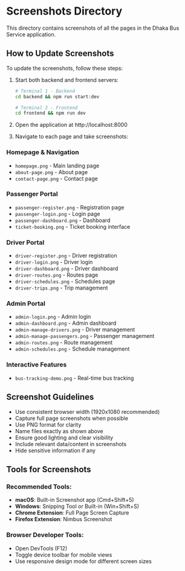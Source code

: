 # Screenshots Directory

This directory contains screenshots of all the pages in the Dhaka Bus Service application.

## How to Update Screenshots

To update the screenshots, follow these steps:

1. Start both backend and frontend servers:
   ```bash
   # Terminal 1 - Backend
   cd backend && npm run start:dev
   
   # Terminal 2 - Frontend  
   cd frontend && npm run dev
   ```

2. Open the application at http://localhost:8000

3. Navigate to each page and take screenshots:

### Homepage & Navigation
- `homepage.png` - Main landing page
- `about-page.png` - About page
- `contact-page.png` - Contact page

### Passenger Portal  
- `passenger-register.png` - Registration page
- `passenger-login.png` - Login page
- `passenger-dashboard.png` - Dashboard
- `ticket-booking.png` - Ticket booking interface

### Driver Portal
- `driver-register.png` - Driver registration
- `driver-login.png` - Driver login
- `driver-dashboard.png` - Driver dashboard
- `driver-routes.png` - Routes page
- `driver-schedules.png` - Schedules page
- `driver-trips.png` - Trip management

### Admin Portal
- `admin-login.png` - Admin login
- `admin-dashboard.png` - Admin dashboard
- `admin-manage-drivers.png` - Driver management
- `admin-manage-passengers.png` - Passenger management
- `admin-routes.png` - Route management
- `admin-schedules.png` - Schedule management

### Interactive Features
- `bus-tracking-demo.png` - Real-time bus tracking

## Screenshot Guidelines

- Use consistent browser width (1920x1080 recommended)
- Capture full page screenshots when possible
- Use PNG format for clarity
- Name files exactly as shown above
- Ensure good lighting and clear visibility
- Include relevant data/content in screenshots
- Hide sensitive information if any

## Tools for Screenshots

### Recommended Tools:
- **macOS**: Built-in Screenshot app (Cmd+Shift+5)
- **Windows**: Snipping Tool or Built-in (Win+Shift+S)  
- **Chrome Extension**: Full Page Screen Capture
- **Firefox Extension**: Nimbus Screenshot

### Browser Developer Tools:
- Open DevTools (F12)
- Toggle device toolbar for mobile views
- Use responsive design mode for different screen sizes
